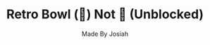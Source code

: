 <h1 align="center" style = "font-size = 25">Retro Bowl (🏈) Not 🚫 (Unblocked)</h1>
<p align="center" >Made By Josiah</p>
